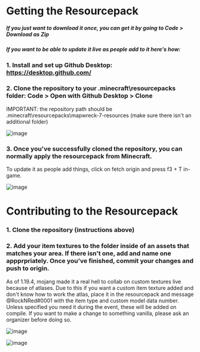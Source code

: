 # Getting the Resourcepack

##### If you just want to download it once, you can get it by going to Code > Download as Zip


##### If you want to be able to update it live as people add to it here's how:

### 1. Install and set up Github Desktop: https://desktop.github.com/

### 2. Clone the repository to your .minecraft\resourcepacks folder: Code > Open with Github Desktop > Clone
   IMPORTANT: the repository path should be .minecraft\resourcepacks\mapwreck-7-resources (make sure there isn't an additional folder)

![image](https://user-images.githubusercontent.com/40923191/185395247-48641baf-d52f-4657-813e-d4dad62e5c30.png)


### 3. Once you've successfully cloned the repository, you can normally apply the resourcepack from Minecraft.
   To update it as people add things, click on fetch origin and press f3 + T in-game.

![image](https://user-images.githubusercontent.com/40923191/181114673-c3cf9af1-5a4c-4dd4-85e1-7ce2c1aa0a9b.png)




# Contributing to the Resourcepack

### 1. Clone the repository (instructions above)

### 2. Add your item textures to the folder inside of an assets that matches your area. If there isn't one, add and name one appprpriately. Once you've finished, commit your changes and push to origin.
   As of 1.19.4, mojang made it a real hell to collab on custom textures live because of atlases. Due to this if you want a custom item texture added and don't know how to work the atlas, place it in the resourcepack and message @RockNRed#0001 with the item type and custom model data number. Unless specified you need it during the event, these will be added on compile.
   If you want to make a change to something vanilla, please ask an organizer before doing so.
   

![image](https://user-images.githubusercontent.com/40923191/181112992-4f065123-d0bf-4af1-84fa-3b445ad8474e.png)

![image](https://user-images.githubusercontent.com/40923191/181113049-5d8cd581-6269-4424-9207-91092a351368.png)


